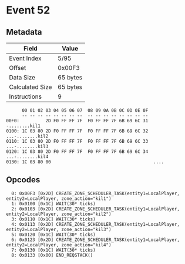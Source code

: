 # Event 52

## Metadata

| Field           | Value    |
|-----------------|----------|
| Event Index     | 5/95     |
| Offset          | 0x00F3   |
| Data Size       | 65 bytes |
| Calculated Size | 65 bytes |
| Instructions    | 9        |

```
      00 01 02 03 04 05 06 07  08 09 0A 0B 0C 0D 0E 0F
      -- -- -- -- -- -- -- --  -- -- -- -- -- -- -- --
00F0:          2D F0 FF FF 7F  F0 FF FF 7F 6B 69 6C 31     -........kil1
0100: 1C 03 80 2D F0 FF FF 7F  F0 FF FF 7F 6B 69 6C 32  ...-........kil2
0110: 1C 03 80 2D F0 FF FF 7F  F0 FF FF 7F 6B 69 6C 33  ...-........kil3
0120: 1C 03 80 2D F0 FF FF 7F  F0 FF FF 7F 6B 69 6C 34  ...-........kil4
0130: 1C 03 80 00                                       ....            
```

## Opcodes

```
  0: 0x00F3 [0x2D] CREATE_ZONE_SCHEDULER_TASK(entity1=LocalPlayer, entity2=LocalPlayer, zone_action="kil1")
  1: 0x0100 [0x1C] WAIT(30* ticks)
  2: 0x0103 [0x2D] CREATE_ZONE_SCHEDULER_TASK(entity1=LocalPlayer, entity2=LocalPlayer, zone_action="kil2")
  3: 0x0110 [0x1C] WAIT(30* ticks)
  4: 0x0113 [0x2D] CREATE_ZONE_SCHEDULER_TASK(entity1=LocalPlayer, entity2=LocalPlayer, zone_action="kil3")
  5: 0x0120 [0x1C] WAIT(30* ticks)
  6: 0x0123 [0x2D] CREATE_ZONE_SCHEDULER_TASK(entity1=LocalPlayer, entity2=LocalPlayer, zone_action="kil4")
  7: 0x0130 [0x1C] WAIT(30* ticks)
  8: 0x0133 [0x00] END_REQSTACK()
```
